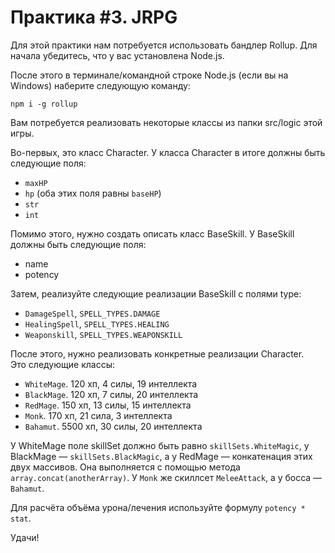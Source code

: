 # Практика #3. JRPG

Для этой практики нам потребуется использовать бандлер Rollup.
Для начала убедитесь, что у вас установлена Node.js.

После этого в терминале/командной строке Node.js (если вы на Windows) наберите следующую команду:

```
npm i -g rollup
```

Вам потребуется реализовать некоторые классы из папки src/logic
этой игры.

Во-первых, это класс Character. У класса Character в итоге должны быть следующие поля:
- `maxHP`
- `hp` (оба этих поля равны `baseHP`)
- `str`
- `int`

Помимо этого, нужно создать описать класс BaseSkill.
У BaseSkill должны быть следующие поля:
- name
- potency
  
Затем, реализуйте следующие реализации BaseSkill с полями type:
- `DamageSpell`, `SPELL_TYPES.DAMAGE`
- `HealingSpell`, `SPELL_TYPES.HEALING`
- `Weaponskill`, `SPELL_TYPES.WEAPONSKILL`
  
После этого, нужно реализовать конкретные реализации
Character.\
Это следующие классы:
- `WhiteMage`. 120 хп, 4 силы, 19 интеллекта
- `BlackMage`. 120 хп, 7 силы, 20 интеллекта
- `RedMage`. 150 хп, 13 силы, 15 интеллекта
- `Monk`. 170 хп, 21 сила, 3 интеллекта
- `Bahamut`. 5500 хп, 30 силы, 20 интеллекта

У WhiteMage поле skillSet должно быть равно
`skillSets.WhiteMagic`, у BlackMage &mdash;
`skillSets.BlackMagic`, а у RedMage &mdash;
конкатенация этих двух массивов. Она выполняется с
помощью метода `array.concat(anotherArray)`. У `Monk` же скиллсет `MeleeAttack`, а у босса &mdash;
`Bahamut`.

Для расчёта объёма урона/лечения используйте формулу `potency * stat`.

Удачи!
